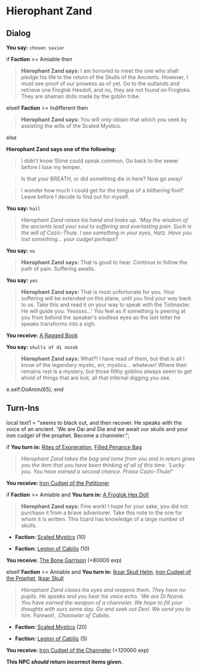 # Hierophant Zand


## Dialog

**You say:** `chosen savior`



if **Faction** >= Amiable then



>**Hierophant Zand says:** I am honored to meet the one who shall pledge his life to the return of the Skulls of the Ancients. However, I must see proof of our prowess as of yet. Go to the outlands and retrieve one Froglok Hexdoll, and no, they are not found on Frogloks. They are shaman dolls made by the goblin tribe.


elseif **Faction** >= Indifferent then



>**Hierophant Zand says:** You will only obtain that which you seek by assisting the wills of the Scaled Mystics.


else



**Hierophant Zand says one of the following:**

>I didn't know Slime could speak common. Go back to the sewer before I lose my temper.

>Is that your BREATH, or did something die in here? Now go away!

>I wonder how much I could get for the tongue of a blithering fool? Leave before I decide to find out for myself.




**You say:** `hail`



>*Hierophant Zand raises his hand and looks up.  'May the wisdom of the ancients lead your soul to suffering and everlasting pain.  Such is the will of Cazic-Thule.  I see something in your eyes, Hatz.  Have you lost something... your cudgel perhaps?*

**You say:** `no`



>**Hierophant Zand says:** That is good to hear.  Continue to follow the path of pain.  Suffering awaits.

**You say:** `yes`





>**Hierophant Zand says:** That is most unfortunate for you.  Your suffering will be extended on this plane, until you find your way back to us. Take this and read it on your way to speak with the Toilmaster.  He will guide you.  Yesssss...' You feel as if something is peering at you from behind the speaker's soulless eyes as the last letter he speaks transforms into a sigh.


**You receive:**  [A Ragged Book](/item/18271)





**You say:** `skulls of di nozok`



>**Hierophant Zand says:** What?! I have read of them, but that is all I know of the legendary mystic, err, mystics... whatever! Where their remains rest is a mystery, but those filthy goblins always seem to get ahold of things that are lost, all that infernal digging you see.


e.self:DoAnim(65);
end

## Turn-Ins



local text1 = "seems to black out, and then recover. He speaks with the voice of an ancient. 'We are Dai and Die and we await our skulls and your iron cudgel of the prophet. Become a channeler.";




if **You turn in:** [Rites of Exoneration](/item/18272), [Filled Penance Bag](/item/24770)


>*Hierophant Zand takes the bag and tome from you and in return gives you the item that you have been thinking of all of this time. 'Lucky you. You have earned a second chance. Praise Cazic-Thule!'*


 **You receive:**  [Iron Cudgel of the Petitioner](/item/5140) 







if **Faction** >= Amiable and  **You turn in:** [A Froglok Hex Doll](/item/12734)


>**Hierophant Zand says:** Fine work! I hope for your sake, you did not purchase it from a brave adventurer. Take this note to the one for whom it is written. This lizard has knowledge of a large number of skulls.


* __Faction:__ [Scaled Mystics](/faction/445) (10)






* __Faction:__ [Legion of Cabilis](/faction/441) (10)






 **You receive:**  [The Bone Garrison](/item/18054) (+80000 exp)




elseif **Faction** >= Amiable and  **You turn in:** [Iksar Skull Helm](/item/12741), [Iron Cudgel of the Prophet](/item/5144), [Iksar Skull](/item/12740)


>*Hierophant Zand closes his eyes and reopens them. They have no pupils. He speaks and you hear his voice echo. 'We are Di Nozok. You have earned the weapon of a channeler. We hope to fill your thoughts with ours some day. Go and seek out Dexl. We send you to him. Farewell , Channeler of Cabilis.*


* __Faction:__ [Scaled Mystics](/faction/445) (20)






* __Faction:__ [Legion of Cabilis](/faction/441) (5)






 **You receive:**  [Iron Cudgel of the Channeler](/item/5145) (+120000 exp)


**This NPC *should* return incorrect items given.**






